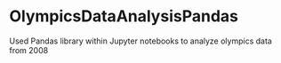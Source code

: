 # OlympicsDataAnalysisPandas
Used Pandas library within Jupyter notebooks to analyze olympics data from 2008

